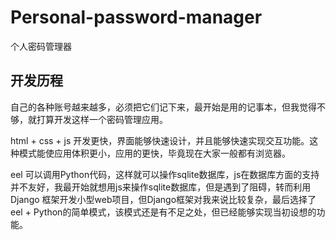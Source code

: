 # Personal-password-manager
个人密码管理器

## 开发历程

自己的各种账号越来越多，必须把它们记下来，最开始是用的记事本，但我觉得不够，就打算开发这样一个密码管理应用。

html + css + js 开发更快，界面能够快速设计，并且能够快速实现交互功能。这种模式能使应用体积更小，应用的更快，毕竟现在大家一般都有浏览器。

eel 可以调用Python代码，这样就可以操作sqlite数据库，js在数据库方面的支持并不友好，我最开始就想用js来操作sqlite数据库，但是遇到了阻碍，转而利用Django
框架开发小型web项目，但Django框架对我来说比较复杂，最后选择了eel + Python的简单模式，该模式还是有不足之处，但已经能够实现当初设想的功能。
